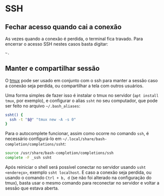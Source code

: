 # SSH

<div class="page-toc">

<!-- toc -->

</div>

## Fechar acesso quando cai a conexão

As vezes quando a conexão é perdida, o terminal fica travado. Para encerrar o acesso SSH nestes casos basta digitar:

```txt
~.
```

## Manter e compartilhar sessão

O [tmux](https://github.com/tmux/tmux/wiki) pode ser usado em conjunto com o ssh para manter a sessão caso a conexão seja perdida, ou compartilhar a tela com outros usuários.

Uma forma simples de fazer isso é instalar o tmux no servidor (`apt install tmux`, por exemplo), e configurar o alias `ssht` no seu computador, que pode ser feito no arquivo `~/.bash_aliases`:

```sh
ssht() {
  ssh -t "$@" "tmux new -A -s 0"
}
```

Para o autocomplete funcionar, assim como ocorre no comando `ssh`, é necessário configurá-lo em `~/.local/share/bash-completion/completions/ssht`:

```sh
source /usr/share/bash-completion/completions/ssh
complete -F _ssh ssht
```

Após reiniciar o shell será possível conectar no servidor usando `ssht <endereço>`, exemplo `ssht localhost`. E caso a conexão seja perdida, ou usando o comando `Ctrl + b, d` (se não foi alterado na configuração do tmux), basta usar o mesmo comando para reconectar no servidor e voltar a sessão que estava aberta.
